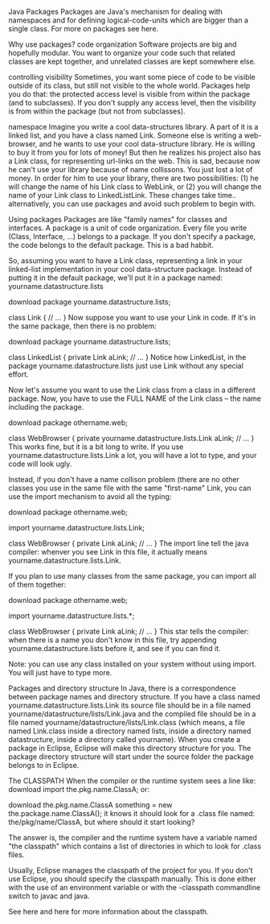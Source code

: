 Java Packages
Packages are Java's mechanism for dealing with namespaces and for defining logical-code-units which are bigger than a single class.
For more on packages see here.

Why use packages?
code organization
Software projects are big and hopefully modular. You want to organize your code such that related classes are kept together, and unrelated classes are kept somewhere else.

controlling visibility
Sometimes, you want some piece of code to be visible outside of its class, but still not visible to the whole world. Packages help you do that: the protected access level is visible from within the package (and to subclasses). If you don't supply any access level, then the visibility is from within the package (but not from subclasses).

namespace
Imagine you write a cool data-structures library. A part of it is a linked list, and you have a class named Link. Someone else is writing a web-browser, and he wants to use your cool data-structure library. He is willing to buy it from you for lots of money! But then he realizes his project also has a Link class, for representing url-links on the web. This is sad, because now he can't use your library because of name collissons. You just lost a lot of money. In order for him to use your library, there are two possibilities: (1) he will change the name of his Link class to WebLink, or (2) you will change the name of your Link class to LinkedListLink. These changes take time.. alternatively, you can use packages and avoid such problem to begin with.

Using packages
Packages are like "family names" for classes and interfaces.
A package is a unit of code organization. Every file you write (Class, Interface, …) belongs to a package. If you don't specify a package, the code belongs to the default package. This is a bad habbit.

So, assuming you want to have a Link class, representing a link in your linked-list implementation in your cool data-structure package. Instead of putting it in the default package, we'll put it in a package named: yourname.datastructure.lists

download
package yourname.datastructure.lists;
 
class Link {
   // ...
}
Now suppose you want to use your Link in code. If it's in the same package, then there is no problem:

download
package yourname.datastructure.lists;
 
class LinkedList {
   private Link aLink; 
   // ...
}
Notice how LinkedList, in the package yourname.datastructure.lists just use Link without any special effort.

Now let's assume you want to use the Link class from a class in a different package. Now, you have to use the FULL NAME of the Link class – the name including the package.

download
package othername.web;
 
class WebBrowser {
   private yourname.datastructure.lists.Link aLink;
   // ...
}
This works fine, but it is a bit long to write. If you use yourname.datastructure.lists.Link a lot, you will have a lot to type, and your code will look ugly.

Instead, if you don't have a name collison problem (there are no other classes you use in the same file with the same "first-name" Link, you can use the import mechanism to avoid all the typing:

download
package othername.web;
 
import yourname.datastructure.lists.Link;
 
class WebBrowser {
   private Link aLink;
   // ...
}
The import line tell the java compiler: whenver you see Link in this file, it actually means yourname.datastructure.lists.Link.

If you plan to use many classes from the same package, you can import all of them together:

download
package othername.web;
 
import yourname.datastructure.lists.*;
 
class WebBrowser {
   private Link aLink;
   // ...
}
This star tells the compiler: when there is a name you don't know in this file, try appending yourname.datastructure.lists before it, and see if you can find it.

Note: you can use any class installed on your system without using import. You will just have to type more.

Packages and directory structure
In Java, there is a correspondence between package names and directory structure. If you have a class named yourname.datastructure.lists.Link its source file should be in a file named yourname/datastructure/lists/Link.java and the compiled file should be in a file named yourname/datastructure/lists/Link.class (which means, a file named Link.class inside a directory named lists, inside a directory named datastructure, inside a directory called yourname).
When you create a package in Eclipse, Eclipse will make this directory structure for you. The package directory structure will start under the source folder the package belongs to in Eclipse.

The CLASSPATH
When the compiler or the runtime system sees a line like:
download
import the.pkg.name.ClassA;
or:

download
the.pkg.name.ClassA something = new the.package.name.ClassA();
it knows it should look for a .class file named: the/pkg/name/ClassA, but where should it start looking?

The answer is, the compiler and the runtime system have a variable named "the classpath" which contains a list of directories in which to look for .class files.

Usually, Eclipse manages the classpath of the project for you. If you don't use Eclipse, you should specify the classpath manually. This is done either with the use of an environment variable or with the -classpath commandline switch to javac and java.

See here and here for more information about the classpath.